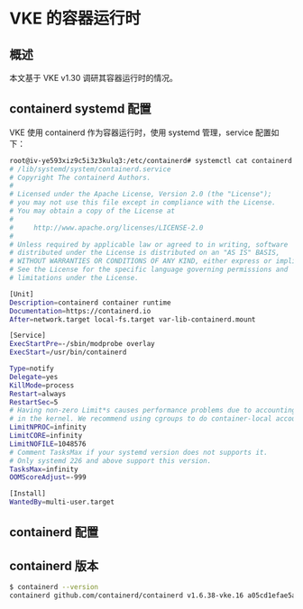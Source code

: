 # VKE 的容器运行时

## 概述

本文基于 VKE v1.30 调研其容器运行时的情况。

## containerd systemd 配置

VKE 使用 containerd 作为容器运行时，使用 systemd 管理，service 配置如下：

```bash
root@iv-ye593xiz9c5i3z3kulq3:/etc/containerd# systemctl cat containerd
# /lib/systemd/system/containerd.service
# Copyright The containerd Authors.
#
# Licensed under the Apache License, Version 2.0 (the "License");
# you may not use this file except in compliance with the License.
# You may obtain a copy of the License at
#
#     http://www.apache.org/licenses/LICENSE-2.0
#
# Unless required by applicable law or agreed to in writing, software
# distributed under the License is distributed on an "AS IS" BASIS,
# WITHOUT WARRANTIES OR CONDITIONS OF ANY KIND, either express or implied.
# See the License for the specific language governing permissions and
# limitations under the License.

[Unit]
Description=containerd container runtime
Documentation=https://containerd.io
After=network.target local-fs.target var-lib-containerd.mount

[Service]
ExecStartPre=-/sbin/modprobe overlay
ExecStart=/usr/bin/containerd

Type=notify
Delegate=yes
KillMode=process
Restart=always
RestartSec=5
# Having non-zero Limit*s causes performance problems due to accounting overhead
# in the kernel. We recommend using cgroups to do container-local accounting.
LimitNPROC=infinity
LimitCORE=infinity
LimitNOFILE=1048576
# Comment TasksMax if your systemd version does not supports it.
# Only systemd 226 and above support this version.
TasksMax=infinity
OOMScoreAdjust=-999

[Install]
WantedBy=multi-user.target
```

## containerd 配置

<FileBlock file="vendor/volcengine/containerd-config.toml" showLineNumbers title="/etc/containerd/config.toml" />

## containerd 版本

```bash
$ containerd --version
containerd github.com/containerd/containerd v1.6.38-vke.16 a05cd1efae5a1f9e6fa53e0d44c397e1fb7d5db3
```
